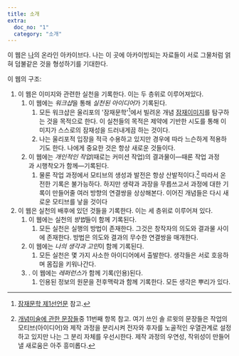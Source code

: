 ```yaml
---
title: 소개
extra:
  doc_no: "1"
  category: "소개"
---
```

이 웹은 [나](/kr/contact/contact/)의 온라인 아카이브다. 나는 이 곳에 아카이빙되는 자료들이 서로 그물처럼 얽혀 덤불같은 것을 형성하기를 기대한다.

이 웹의 구조:
1. 이 웹은 이미지와 관련한 실천을 기록한다. 이는 두 층위로 이루어져있다.
    1. 이 웹에는 *워크샵*을 통해 *실천된 아이디어*가 기록된다.
        1. 모든 워크샵은 울리포의 '잠재문학'[^1]에서 빌려온 개념 [잠재이미지](/kr/thought/th-001/)를 탐구하는 것을 목적으로 한다. 이 실천들의 목적은 제약에 기반한 시도를 통해 이미지가 스스로의 잠재성을 드러내게끔 하는 것이다.
        2. 나는 울리포적 입장을 적극 수용하고 있지만 경우에 따라 느슨하게 적용하기도 한다. 나에게 중요한 것은 항상 새로운 것들이다.
    2. 이 웹에는 *개인적인 작업*(때로는 커미션 작업)의 결과물이—때론 작업 과정과 시행착오가 함께—기록된다.
	    1. 물론 작업 과정에서 모티브의 생성과 발전은 항상 산발적이다.[^2] 따라서 온전한 기록은 불가능하다. 하지만 생략과 과장을 무릅쓰고서 과정에 대한 기록이 만들어줄 여러 방향의 연결쌍을 상상해본다. 이어진 개념들은 다시 새로운 모티브를 낳을 것이다
2. 이 웹은 실천의 배후에 있던 것들을 기록한다. 이는 세 층위로 이루어져 있다.
	1. 이 웹에는 실천의 *방법*들이 함께 기록된다.
		1. 모든 실천은 실행의 방법이 존재한다. 그것은 창작자의 의도와 결과물 사이에 존재한다. 방법은 의도와 결과의 무수한 연결쌍을 매개한다.
	2. 이 웹에는 *나의 생각과 고민*이 함께 기록된다.
		1. 모든 실천은 몇 가지 사소한 아이디어에서 출발한다. 생각들은 서로 호응하며 몸집을 키워나간다.
	3. . 이 웹에는 *레퍼런스*가 함께 기록(인용)된다.
		1. 인용된 정보의 원문을 전후맥락과 함께 기록한다. 모든 생각은 뿌리가 있다.


[^1]: [잠재문학 제1선언문](/kr/glossary/gl-001/) 참고.

[^2]: [개념미술에 관한 문장들](/kr/glossary/gl-002/)중 11번째 항목 참고. 여기 쓰인 솔 르윗의 문장들은 작업의 모티브(아이디어)와 제작 과정을 분리시켜 전자와 후자를 노골적인 우열관계로 설정하고 있지만 나는 그 분리 자체를 우선시한다. 제작 과정의 우연성, 작위성이 만들어낼 새로움은 아주 흥미롭다.